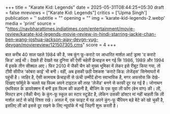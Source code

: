 +++
title = "Karate Kid: Legends"
date = 2025-05-31T08:44:25+05:30
draft = false
mreviews = ["Karate Kid: Legends"]
critics = ['Upma Singh']
publication = ''
subtitle = ""
opening = ""
img = 'karate-kid-legends-2.webp'
media = 'print'
source = "https://navbharattimes.indiatimes.com/entertainment/movie-review/karate-kid-legends-movie-review-in-hindi-starring-jackie-chan-ben-wang-joshua-jackson-ajay-devgn-yug-devgan/moviereview/121507305.cms"
score = 4
+++

बात करीब 40 साल पहले 1984 की है, जब कुंग फू-कराटे पर आधारित मार्शल आर्ट ड्रामा 'द कराटे किड' आई थी। देखते ही देखते यह दुनिया की ऐसी चहेती फ्रेंचाइज बन गई कि 1986, 1989 और 1994 में इसके तीन सीक्वल आए। फिर 2010 में जैकी चैन को मुख्य भूमिका में लेकर इसे रीबूट किया गया, तो टीवी सीरीज 'कोबरा काई' भी बनी। वहीं, अब इसकी छठी पेशकश 'कराटे किड: लेजेंड्स' सिनेमाघरों में पहुंची है। जाहिर है, ऐसी कामयाब फ्रेंचाइजी से ऊंची उम्मीदें होना स्वाभाविक है, मगर अफसोस कि देखे-दिखाए फॉर्मूले के चलते यह फिल्म अपने टाइटल की तरह 'लेजेंड' बनने से काफी दूर रह गई है। जोनाथन एंथविसल के डायरेक्‍शन में बनी इस‍ फिल्‍म की कहानी है, बीजिंग के एक युवा ली फोंग (बेन वांग) की। ली, मिस्टर हान (जैकी चैन) के कुंग-फू स्कूल का स्टार स्टूडेंट है, लेकिन उसकी डॉक्टर मां नहीं चाहती कि ली मार्शल आर्ट से कोई रिश्ता रखे। असल में, एक फाइट में वह अपने कुंग-फू चैंपियन बड़े बेटे को खो चुकी है, इसलिए ली को इससे दूर रखने के लिए न्यूयॉर्क में नई जिंदगी शुरू करती है।
